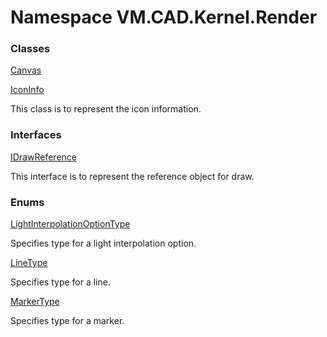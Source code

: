 # Namespace VM.CAD.Kernel.Render

### Classes

 [Canvas](VM.CAD.Kernel.Render.Canvas.md)

 [IconInfo](VM.CAD.Kernel.Render.IconInfo.md)

This class is to represent the icon information.

### Interfaces

 [IDrawReference](VM.CAD.Kernel.Render.IDrawReference.md)

This interface is to represent the reference object for draw.

### Enums

 [LightInterpolationOptionType](VM.CAD.Kernel.Render.LightInterpolationOptionType.md)

Specifies type for a light interpolation option.

 [LineType](VM.CAD.Kernel.Render.LineType.md)

Specifies type for a line.

 [MarkerType](VM.CAD.Kernel.Render.MarkerType.md)

Specifies type for a marker.


